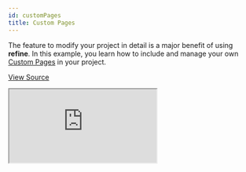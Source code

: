 ```yaml
---
id: customPages
title: Custom Pages
---
```


The feature to modify your project in detail is a major benefit of using **refine**. In this example, you learn how to include and manage your own [Custom Pages](/docs/guides-and-concepts/custom-pages/) in your project.

[View Source](https://github.com/pankod/refine/tree/master/examples/customPages)

<iframe src="https://stackblitz.com/github/pankod/refine/tree/master/examples/customPages?embed=1&view=preview&theme=dark&preset=node"
    style={{width: "100%", height:"80vh", border: "0px", borderRadius: "8px", overflow:"hidden"}}
    title="custom-pages-example"
></iframe>
